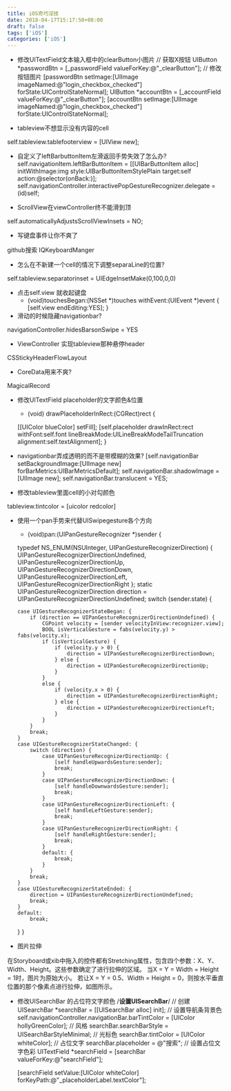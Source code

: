 ```yaml
---
title: iOS奇巧淫技
date: 2018-04-17T15:17:50+08:00 
draft: false
tags: ['iOS']
categories: ['iOS']
---
```


*   修改UITextField文本输入框中的clearButton小图片 // 获取X按钮 UIButton \*passwordBtn = \[\_passwordField valueForKey:@"\_clearButton"\]; // 修改按钮图片 \[passwordBtn setImage:\[UIImage imageNamed:@"login\_checkbox\_checked"\] forState:UIControlStateNormal\]; UIButton \*accountBtn = \[\_accountField valueForKey:@"\_clearButton"\]; \[accountBtn setImage:\[UIImage imageNamed:@"login\_checkbox\_checked"\] forState:UIControlStateNormal\];
    
*   tableview不想显示没有内容的cell
    

self.tableview.tablefooterview = \[UIView new\];

*   自定义了leftBarbuttonItem左滑返回手势失效了怎么办? self.navigationItem.leftBarButtonItem = \[\[UIBarButtonItem alloc\] initWithImage:img style:UIBarButtonItemStylePlain target:self action:@selector(onBack:)\]; self.navigationController.interactivePopGestureRecognizer.delegate = (id)self;
<!-- more -->
*   ScrollView在viewController终不能滑到顶

self.automaticallyAdjustsScrollViewInsets = NO;

*   写键盘事件让你不爽了

github搜索 IQKeyboardManger

*   怎么在不新建一个cell的情况下调整separaLine的位置?

self.tableview.separatorinset = UIEdgeInsetMake(0,100,0,0)

*   点击self.view 就收起键盘
    *   (void)touchesBegan:(NSSet \*)touches withEvent:(UIEvent \*)event { \[self.view endEditing:YES\]; }
*   滑动的时候隐藏navigationbar?
    

navigationController.hidesBarsonSwipe = YES

*   ViewController 实现tableview那种悬停header

CSStickyHeaderFlowLayout

*   CoreData用来不爽?

MagicalRecord

*   修改UITextField placeholder的文字颜色&位置
    
    *   (void) drawPlaceholderInRect:(CGRect)rect {
    
    \[\[UIColor blueColor\] setFill\]; \[self.placeholder drawInRect:rect withFont:self.font lineBreakMode:UILineBreakModeTailTruncation alignment:self.textAlignment\]; }
    
*   navigationbar弄成透明的而不是带模糊的效果? \[self.navigationBar setBackgroundImage:\[UIImage new\] forBarMetrics:UIBarMetricsDefault\]; self.navigationBar.shadowImage = \[UIImage new\]; self.navigationBar.translucent = YES;
    
*   修改tableview里面cell的小对勾颜色
    

tableview.tintcolor = \[uicolor redcolor\]

*   使用一个pan手势来代替UISwipegesture各个方向
    
    *   (void)pan:(UIPanGestureRecognizer \*)sender {
    
    typedef NS\_ENUM(NSUInteger, UIPanGestureRecognizerDirection) { UIPanGestureRecognizerDirectionUndefined, UIPanGestureRecognizerDirectionUp, UIPanGestureRecognizerDirectionDown, UIPanGestureRecognizerDirectionLeft, UIPanGestureRecognizerDirectionRight }; static UIPanGestureRecognizerDirection direction = UIPanGestureRecognizerDirectionUndefined; switch (sender.state) {
    
    ```null
    case UIGestureRecognizerStateBegan: {
        if (direction == UIPanGestureRecognizerDirectionUndefined) {
            CGPoint velocity = [sender velocityInView:recognizer.view];
            BOOL isVerticalGesture = fabs(velocity.y) > fabs(velocity.x);
            if (isVerticalGesture) {
                if (velocity.y > 0) {
                    direction = UIPanGestureRecognizerDirectionDown;
                } else {
                    direction = UIPanGestureRecognizerDirectionUp;
                }
            }
            else {
                if (velocity.x > 0) {
                    direction = UIPanGestureRecognizerDirectionRight;
                } else {
                    direction = UIPanGestureRecognizerDirectionLeft;
                }
            }
        }
        break;
    }
    case UIGestureRecognizerStateChanged: {
        switch (direction) {
            case UIPanGestureRecognizerDirectionUp: {
                [self handleUpwardsGesture:sender];
                break;
            }
            case UIPanGestureRecognizerDirectionDown: {
                [self handleDownwardsGesture:sender];
                break;
            }
            case UIPanGestureRecognizerDirectionLeft: {
                [self handleLeftGesture:sender];
                break;
            }
            case UIPanGestureRecognizerDirectionRight: {
                [self handleRightGesture:sender];
                break;
            }
            default: {
                break;
            }
        }
        break;
    }
    case UIGestureRecognizerStateEnded: {
        direction = UIPanGestureRecognizerDirectionUndefined;
        break;
    }
    default:
        break;
    ```
    
    } }
    
*   图片拉伸
    

在Storyboard或xib中拖入的控件都有Stretching属性，包含四个参数：X、Y、Width、Height。这些参数确定了进行拉伸的区域。 当X = Y = Width = Height = 1时，图片为原始大小。 若让X = Y = 0.5、Width = Height = 0，则按水平垂直位置的那个像素点进行拉伸，如图所示。

*   修改UISearchBar 的占位符文字颜色 /**设置UISearchBar**/ // 创建 UISearchBar \*searchBar = \[\[UISearchBar alloc\] init\]; // 设置导航条背景色 self.navigationController.navigationBar.barTintColor = \[UIColor hollyGreenColor\]; // 风格 searchBar.searchBarStyle = UISearchBarStyleMinimal; // 光标色 searchBar.tintColor = \[UIColor whiteColor\]; // 占位文字 searchBar.placeholder = @"搜索"; // 设置占位文字色彩 UITextField \*searchField = \[searchBar valueForKey:@"searchField"\];
    
    \[searchField setValue:\[UIColor whiteColor\] forKeyPath:@"\_placeholderLabel.textColor"\];

